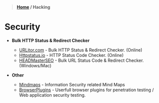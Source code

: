 > **[Home](https://github.com/RakeshKengale/Bookmark)  /  Hacking**
# Security
 
- __Bulk HTTP Status & Redirect Checker__
  - [URLitor.com](http://www.urlitor.com) - Bulk HTTP Status & Redirect Checker. (Online)
  - [Httpstatus.io](https://httpstatus.io) - HTTP Status Code Checker. (Online)
  - [HEADMasterSEO](https://headmasterseo.com/download) - Bulk URL Status Code & Redirect Checker. (Windows/Mac)


- __Other__
  - [Mindmaps](https://www.amanhardikar.com/mindmaps.html) - Information Security related Mind Maps
  - [BrowserPlugins](https://www.amanhardikar.com/mindmaps/BrowserPlugins.html) - Userfull browser plugins for penetration testing / Web application security testing.
